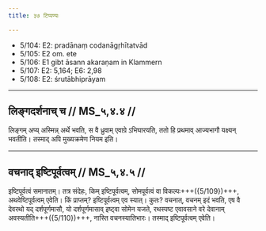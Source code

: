 ```yaml
---
title: ३७ टिप्पण्यः

---
```

- 5/104: E2: pradānaṃ codanāgṛhītatvād
- 5/105: E2 om. ete
- 5/106: E1 gibt āsann akaraṇam in Klammern
- 5/107: E2: 5,164; E6: 2,98
- 5/108: E2: śrutābhiprāyam

____________________________________________


## लिङ्गदर्शनाच् च // MS_५,४.४ //

लिङ्गम् अप्य् अस्मिन्न् अर्थे भवति, स वै ध्रुवाम् एवाग्रे ऽभिघारयति, ततो हि प्रथमाव् आज्यभागौ यक्ष्यन् भवतीति। तस्माद् अपि मुख्यक्रमेण नियम इति।


____________________________________________


## वचनाद् इष्टिपूर्वत्वम् // MS_५,४.५ //

इष्टिपूर्वत्वं समानातम्। तत्र संदेहः, किम् इष्टिपूर्वत्वम्, सोमपूर्वत्वं वा विकल्पः+++({5/109})+++, अथवेष्टिपूर्वत्वम् एवेति। किं प्राप्तम्? इष्टिपूर्वत्वम् एव स्यात्। कुतः? वचनात्, वचनम् इदं भवति, एष वै देवरथो यद् दर्शपूर्णमासौ, यो दर्शपूर्णमासाव् इष्ट्वा सोमेन यजते, रथस्पष्ट एवावसाने वरे देवानाम् अवस्यतीति+++({5/110})+++, नास्ति वचनस्यातिभारः। तस्माद् इष्टिपूर्वत्वम् एवेति।

